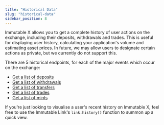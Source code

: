 ```yaml
---
title: "Historical Data"
slug: "historical-data"
sidebar_position: 8
---
```

Immutable X allows you to get a complete history of user actions on the exchange, including their deposits, withdrawals and trades. This is useful for displaying user history, calculating your application's volume and estimating asset prices. In future, we may allow users to designate certain actions as private, but we currently do not support this.

There are 5 historical endpoints, for each of the major events which occur on the exchange:

- [Get a list of deposits](/reference#/operations/listDeposits)
- [Get a list of withdrawals](/reference#/operations/listWithdrawals)
- [Get a list of transfers](/reference#/operations/listTransfers)
- [Get a list of trades](/reference#/operations/listTrades)
- [Get a list of mints](/reference#/operations/listMints)

If you're just looking to visualise a user's recent history on Immutable X, feel free to use the Immutable Link's `link.history()` function to summon up a quick view.